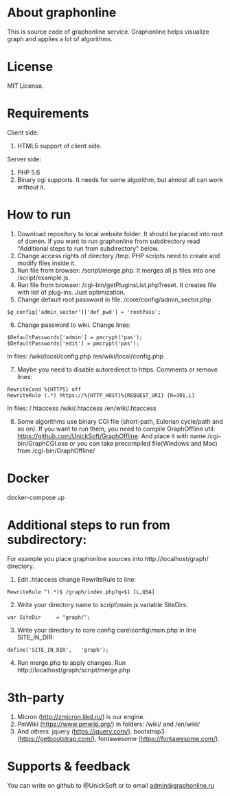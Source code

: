 # About graphonline

This is source code of graphonline service. Graphonline helps visualize graph and applies a lot of algorithms.

# License

MIT License.

# Requirements

Client side:
1. HTML5 support of client side.

Server side:
1. PHP 5.6
2. Binary cgi supports. It needs for some algorithm, but almost all can work without it.

# How to run

1. Download repository to local website folder. It should be placed into root of domen. If you want to run graphonline from subdirectory read "Additional steps to run from subdirectory" below.
2. Change access rights of directory /tmp. PHP scripts need to create and modify files inside it.
3. Run file from browser: /script/merge.php. It merges all js files into one /script/example.js.
4. Run file from browser: /cgi-bin/getPluginsList.php?reset. It creates file with list of plug-ins. Just optimization.
5. Change default root password in file: /core/config/admin_sector.php
```
$g_config['admin_sector']['def_pwd'] = 'rootPass';
```
6. Change password to wiki. Change lines:
```
$DefaultPasswords['admin'] = pmcrypt('pas');
$DefaultPasswords['edit'] = pmcrypt('pas');
```
In files:
/wiki/local/config.php
/en/wiki/local/config.php

7. Maybe you need to disable autoredirect to https. Comments or remove lines:
```
RewriteCond %{HTTPS} off
RewriteRule (.*) https://%{HTTP_HOST}%{REQUEST_URI} [R=301,L]
```
In files:
/.htaccess
/wiki/.htaccess
/en/wiki/.htaccess

8. Some algorithms use binary CGI file (short-path, Eulerian cycle/path and so on). If you want to run them, you need to compile GraphOffline util: https://github.com/UnickSoft/GraphOffline. And place it with name /cgi-bin/GraphCGI.exe or you can take precompiled file(Windows and Mac) from /cgi-bin/GraphOffline/

# Docker

docker-compose up

# Additional steps to run from subdirectory:

For example you place graphonline sources into http://localhost/graph/ directory.

1. Edit .htaccess change RewriteRule to line:
```
RewriteRule ^(.*)$ /graph/index.php?q=$1 [L,QSA]
```
2. Write your directory name to script\main.js variable SiteDirs:
```
var SiteDir     = "graph/";
```
3. Write your directory to core config core\config\main.php in line SITE_IN_DIR:
```
define('SITE_IN_DIR',   'graph');
```
4. Run merge.php to apply changes. Run http://localhost/graph/script/merge.php

# 3th-party

1. Micron (http://zmicron.itkd.ru/) is our engine.
2. PmWiki (https://www.pmwiki.org/) in folders: /wiki/ and /en/wiki/
3. And others: jquery (https://jquery.com/), bootstrap3 (https://getbootstrap.com/), fontawesome (https://fontawesome.com/).

# Supports & feedback

You can write on github to @UnickSoft or to email admin@graphonline.ru
